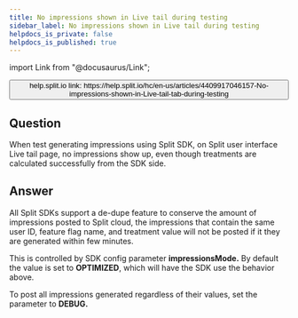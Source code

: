 ```yaml
---
title: No impressions shown in Live tail during testing
sidebar_label: No impressions shown in Live tail during testing
helpdocs_is_private: false
helpdocs_is_published: true
---
```


import Link from "@docusaurus/Link";

<p>
  <button style={{borderRadius:'8px', border:'1px', fontFamily:'Courier New', fontWeight:'800', textAlign:'left'}}> help.split.io link: https://help.split.io/hc/en-us/articles/4409917046157-No-impressions-shown-in-Live-tail-tab-during-testing </button>
</p>

## Question

<p>
  When test generating impressions using Split SDK, on Split user interface Live
  tail page, no impressions show up, even though treatments are calculated successfully
  from the SDK side.
</p>

## Answer

<p>
  All Split SDKs support a de-dupe feature to conserve the amount of impressions
  posted to Split cloud, the impressions that contain the same user ID, feature
  flag name, and treatment value will not be posted if it they are generated within
  few minutes.
</p>
<p>
  This is controlled by SDK config parameter <strong>impressionsMode.</strong>
  By default the value is set to <strong>OPTIMIZED</strong>, which will have the
  SDK use the behavior above.
</p>
<p>
  To post all impressions generated regardless of their values, set the parameter
  to <strong>DEBUG.</strong>
</p>